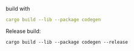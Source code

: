 build with

```yaml
cargo build --lib --package codegen
```

Release build:

```
cargo build --lib --package codegen --release
```